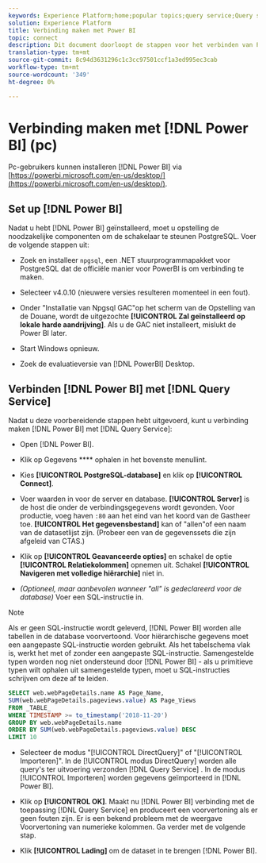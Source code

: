```yaml
---
keywords: Experience Platform;home;popular topics;query service;Query service;Power BI;power bi;connect to query service;
solution: Experience Platform
title: Verbinding maken met Power BI
topic: connect
description: Dit document doorloopt de stappen voor het verbinden van Power BI met de Dienst van de Vraag van Adobe Experience Platform.
translation-type: tm+mt
source-git-commit: 8c94d3631296c1c3cc97501ccf1a3ed995ec3cab
workflow-type: tm+mt
source-wordcount: '349'
ht-degree: 0%

---
```



# Verbinding maken met [!DNL Power BI] (pc)

Pc-gebruikers kunnen installeren [!DNL Power BI] via [https://powerbi.microsoft.com/en-us/desktop/](https://powerbi.microsoft.com/en-us/desktop/).

## Set up [!DNL Power BI]

Nadat u hebt [!DNL Power BI] geïnstalleerd, moet u opstelling de noodzakelijke componenten om de schakelaar te steunen PostgreSQL. Voer de volgende stappen uit:

- Zoek en installeer `npgsql`, een .NET stuurprogrammapakket voor PostgreSQL dat de officiële manier voor PowerBI is om verbinding te maken.

- Selecteer v4.0.10 (nieuwere versies resulteren momenteel in een fout).

- Onder &quot;Installatie van Npgsql GAC&quot;op het scherm van de Opstelling van de Douane, wordt de uitgezochte **[!UICONTROL Zal geïnstalleerd op lokale harde aandrijving]**. Als u de GAC niet installeert, mislukt de Power BI later.

- Start Windows opnieuw.

- Zoek de evaluatieversie van [!DNL PowerBI] Desktop.

## Verbinden [!DNL Power BI] met [!DNL Query Service]

Nadat u deze voorbereidende stappen hebt uitgevoerd, kunt u verbinding maken [!DNL Power BI] met [!DNL Query Service]:

- Open [!DNL Power BI].

- Klik op Gegevens **** ophalen in het bovenste menullint.

- Kies **[!UICONTROL PostgreSQL-database]** en klik op **[!UICONTROL Connect]**.

- Voer waarden in voor de server en database. **[!UICONTROL Server]** is de host die onder de verbindingsgegevens wordt gevonden. Voor productie, voeg haven `:80` aan het eind van het koord van de Gastheer toe. **[!UICONTROL Het gegevensbestand]** kan of &quot;allen&quot;of een naam van de datasetlijst zijn. (Probeer een van de gegevenssets die zijn afgeleid van CTAS.)

- Klik op **[!UICONTROL Geavanceerde opties]** en schakel de optie **[!UICONTROL Relatiekolommen]** opnemen uit. Schakel **[!UICONTROL Navigeren met volledige hiërarchie]** niet in.

- *(Optioneel, maar aanbevolen wanneer &quot;all&quot; is gedeclareerd voor de database)* Voer een SQL-instructie in.

>[!NOTE]
>
>Als er geen SQL-instructie wordt geleverd, [!DNL Power BI] worden alle tabellen in de database voorvertoond. Voor hiërarchische gegevens moet een aangepaste SQL-instructie worden gebruikt. Als het tabelschema vlak is, werkt het met of zonder een aangepaste SQL-instructie. Samengestelde typen worden nog niet ondersteund door [!DNL Power BI] - als u primitieve typen wilt ophalen uit samengestelde typen, moet u SQL-instructies schrijven om deze af te leiden.

```sql
SELECT web.webPageDetails.name AS Page_Name, 
SUM(web.webPageDetails.pageviews.value) AS Page_Views 
FROM _TABLE_ 
WHERE TIMESTAMP >= to_timestamp('2018-11-20')
GROUP BY web.webPageDetails.name 
ORDER BY SUM(web.webPageDetails.pageviews.value) DESC 
LIMIT 10
```

- Selecteer de modus &quot;[!UICONTROL DirectQuery]&quot; of &quot;[!UICONTROL Importeren]&quot;. In de [!UICONTROL modus DirectQuery] worden alle query&#39;s ter uitvoering verzonden [!DNL Query Service] . In de modus [!UICONTROL Importeren] worden gegevens geïmporteerd in [!DNL Power BI].

- Klik op **[!UICONTROL OK]**. Maakt nu [!DNL Power BI] verbinding met de toepassing [!DNL Query Service] en produceert een voorvertoning als er geen fouten zijn. Er is een bekend probleem met de weergave Voorvertoning van numerieke kolommen. Ga verder met de volgende stap.

- Klik **[!UICONTROL Lading]** om de dataset in te brengen [!DNL Power BI].
